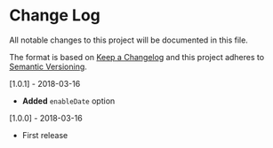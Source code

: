 # Change Log
All notable changes to this project will be documented in this file.

The format is based on [Keep a Changelog](http://keepachangelog.com/)
and this project adheres to [Semantic Versioning](http://semver.org/).

[1.0.1] - 2018-03-16
- **Added** `enableDate` option

[1.0.0] - 2018-03-16
- First release
